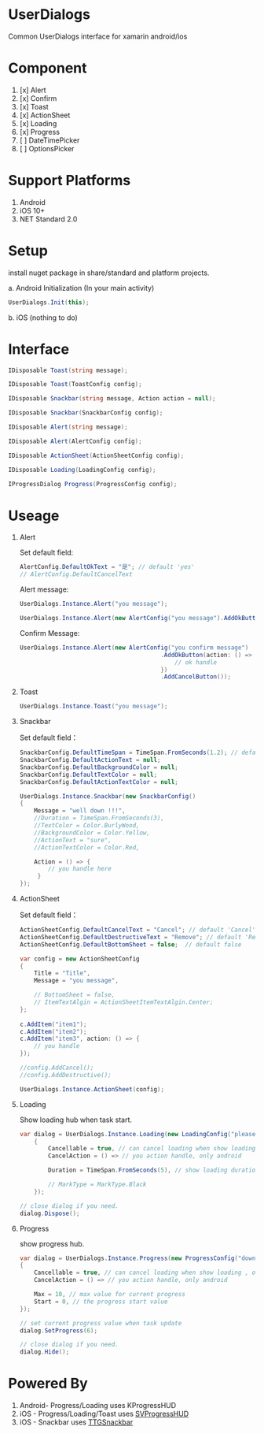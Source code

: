 
# UserDialogs

Common UserDialogs interface for xamarin android/ios

# Component

1. [x] Alert
2. [x] Confirm
3. [x] Toast
4. [x] ActionSheet
5. [x] Loading
6. [x] Progress
7. [ ] DateTimePicker
8. [ ] OptionsPicker

# Support Platforms

1. Android
2. iOS 10+
3. NET Standard 2.0

# Setup

install nuget package in share/standard and platform projects. 

a. Android Initialization (In your main activity)  

~~~~ csharp
UserDialogs.Init(this);
~~~~

b. iOS (nothing to do)

# Interface

~~~~ csharp
IDisposable Toast(string message);

IDisposable Toast(ToastConfig config);

IDisposable Snackbar(string message, Action action = null);

IDisposable Snackbar(SnackbarConfig config);

IDisposable Alert(string message);

IDisposable Alert(AlertConfig config);

IDisposable ActionSheet(ActionSheetConfig config);

IDisposable Loading(LoadingConfig config);

IProgressDialog Progress(ProgressConfig config);

~~~~

# Useage

1. Alert

    Set default field:

    ~~~~ csharp
    AlertConfig.DefaultOkText = "是"; // default 'yes'
    // AlertConfig.DefaultCancelText
    ~~~~

    Alert message:

    ~~~~ csharp
    UserDialogs.Instance.Alert("you message");

    UserDialogs.Instance.Alert(new AlertConfig("you message").AddOkButton());
    ~~~~

    Confirm Message:

    ~~~~ csharp
    UserDialogs.Instance.Alert(new AlertConfig("you confirm message")
                                            .AddOkButton(action: () => {
                                                // ok handle
                                            })
                                            .AddCancelButton());
    ~~~~

2. Toast
  
    ~~~~ csharp
    UserDialogs.Instance.Toast("you message");
    ~~~~

3. Snackbar

    Set default field：

    ~~~~ csharp
    SnackbarConfig.DefaultTimeSpan = TimeSpan.FromSeconds(1.2); // default 1.2s
    SnackbarConfig.DefaultActionText = null;
    SnackbarConfig.DefaultBackgroundColor = null;
    SnackbarConfig.DefaultTextColor = null;
    SnackbarConfig.DefaultActionTextColor = null;
    ~~~~
  
    ~~~~ csharp
    UserDialogs.Instance.Snackbar(new SnackbarConfig()
    {
        Message = "well down !!!",
        //Duration = TimeSpan.FromSeconds(3),
        //TextColor = Color.BurlyWood,
        //BackgroundColor = Color.Yellow,
        //ActionText = "sure",
        //ActionTextColor = Color.Red,

        Action = () => {
            // you handle here
         }
    });
    ~~~~

4. ActionSheet

    Set default field：

    ~~~~ csharp
    ActionSheetConfig.DefaultCancelText = "Cancel"; // default 'Cancel'
    ActionSheetConfig.DefaultDestructiveText = "Remove"; // default 'Remove'
    ActionSheetConfig.DefaultBottomSheet = false;  // default false
    ~~~~
  
    ~~~~ csharp
    var config = new ActionSheetConfig
    {
        Title = "Title",
        Message = "you message",

        // BottomSheet = false,
        // ItemTextAlgin = ActionSheetItemTextAlgin.Center;
    };
  
    c.AddItem("item1");
    c.AddItem("item2");
    c.AddItem("item3", action: () => {
        // you handle 
    });

    //config.AddCancel();
    //config.AddDestructive();

    UserDialogs.Instance.ActionSheet(config);
    ~~~~

5. Loading

    Show loading hub when task start.

    ~~~~ csharp
    var dialog = UserDialogs.Instance.Loading(new LoadingConfig("please wait")
        {
            Cancellable = true, // can cancel loading when show loading , only android
            CancelAction = () => // you action handle, only android

            Duration = TimeSpan.FromSeconds(5), // show loading duration second

            // MarkType = MarkType.Black 
        });

    // close dialog if you need.
    dialog.Dispose();
    ~~~~

6. Progress

    show progress hub.

    ~~~~ csharp
    var dialog = UserDialogs.Instance.Progress(new ProgressConfig("download...")
    {
        Cancellable = true, // can cancel loading when show loading , only android
        CancelAction = () => // you action handle, only android

        Max = 10, // max value for current progress
        Start = 0, // the progress start value
    });

    // set current progress value when task update
    dialog.SetProgress(6);  

    // close dialog if you need.
    dialog.Hide();
    ~~~~


# Powered By

1. Android- Progress/Loading uses KProgressHUD
2. iOS - Progress/Loading/Toast uses  [SVProgressHUD](https://github.com/trinnguyen/SVProgressHUD-Xamarin)
3. iOS - Snackbar uses  [TTGSnackbar](https://github.com/MarcBruins/TTGSnackbar-Xamarin-iOS)
